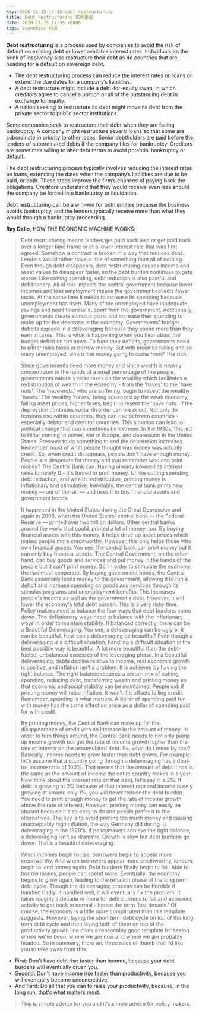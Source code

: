 ```yaml
---
key: 2020-11-15-17-35-debt-restructuring
title: Debt Restructuring 债务重组
date: 2020-11-15 17:35 +0800
tags: Economics 经济
---
```


**Debt restructuring** is a process used by companies to avoid the risk of default on existing debt or lower available interest rates. Individuals on the brink of insolvency also restructure their debt as do countries that are heading for a default on sovereign debt.

- The debt restructuring process can reduce the interest rates on loans or extend the due dates for a company’s liabilities.
- A debt restructure might include a debt-for-equity swap, in which creditors agree to cancel a portion or all of the outstanding debt in exchange for equity.
- A nation seeking to restructure its debt might move its debt from the private sector to public sector institutions.

Some companies seek to restructure their debt when they are facing bankruptcy. A company might restructure several loans so that some are subordinate in priority to other loans. Senior debtholders are paid before the lenders of subordinated debts if the company files for bankruptcy. Creditors are sometimes willing to alter debt terms to avoid potential bankruptcy or default.

The debt restructuring process typically involves reducing the interest rates on loans, extending the dates when the company’s liabilities are due to be paid, or both. These steps improve the firm’s chances of paying back the obligations. Creditors understand that they would receive even less should the company be forced into bankruptcy or liquidation.

Debt restructuring can be a win-win for both entities because the business avoids bankruptcy, and the lenders typically receive more than what they would through a bankruptcy proceeding.

**Ray Dalio**, HOW THE ECONOMIC MACHINE WORKS:

> Debt restructuring means lenders get paid back less or get paid back over a longer time frame or at a lower interest rate that was first agreed. Somehow a contract is broken in a way that reduces debt. Lenders would rather have a little of something than all of nothing. Even though debt disappears, debt restructuring causes income and asset values to disappear faster, so the debt burden continues to gets worse. Like cutting spending, debt reduction is also painful and deflationary. All of this impacts the central government because lower incomes and less employment means the government collects fewer taxes. At the same time it needs to increase its spending because unemployment has risen. Many of the unemployed have inadequate savings and need financial support from the government. Additionally, governments create stimulus plans and increase their spending to make up for the decrease in the economy. Governments' budget deficits explode in a deleveraging because they spend more than they earn in taxes. This is what is happening when you hear about the budget deficit on the news. To fund their deficits, governments need to either raise taxes or borrow money. But with incomes falling and so many unemployed, who is the money going to come from? The rich.

> Since governments need more money and since wealth is heavily concentrated in the hands of a small percentage of the people, governments naturally raise taxes on the wealthy which facilitates a redistribution of wealth in the economy - from the 'haves' to the 'have nots'. The 'have-nots,' who are suffering, begin to resent the wealthy 'haves.' The wealthy 'haves,' being squeezed by the weak economy, falling asset prices, higher taxes, begin to resent the 'have nots.' If the depression continues social disorder can break out. Not only do tensions rise within countries, they can rise between countries - especially debtor and creditor countries. This situation can lead to political change that can sometimes be extreme. In the 1930s, this led to Hitler coming to power, war in Europe, and depression in the United States. Pressure to do something to end the depression increases. Remember, most of what people thought was money was actually credit. So, when credit disappears, people don't have enough money. People are desperate for money and you remember who can print money? The Central Bank can. Having already lowered its interest rates to nearly 0 - it's forced to print money. Unlike cutting spending, debt reduction, and wealth redistribution, printing money is inflationary and stimulative. Inevitably, the central bank prints new money — out of thin air — and uses it to buy financial assets and government bonds.

> It happened in the United States during the Great Depression and again in 2008, when the United States' central bank — the Federal Reserve — printed over two trillion dollars. Other central banks around the world that could, printed a lot of money, too. By buying financial assets with this money, it helps drive up asset prices which makes people more creditworthy. However, this only helps those who own financial assets. You see, the central bank can print money but it can only buy financial assets. The Central Government, on the other hand, can buy goods and services and put money in the hands of the people but it can't print money. So, in order to stimulate the economy, the two must cooperate. By buying government bonds, the Central Bank essentially lends money to the government, allowing it to run a deficit and increase spending on goods and services through its stimulus programs and unemployment benefits. This increases people's income as well as the government's debt. However, it will lower the economy's total debt burden. This is a very risky time. Policy makers need to balance the four ways that debt burdens come down. The deflationary ways need to balance with the inflationary ways in order to maintain stability. If balanced correctly, there can be a Beautiful Deleveraging. You see, a deleveraging can be ugly or it can be beautiful. How can a deleveraging be beautiful? Even though a deleveraging is a difficult situation, handling a difficult situation in the best possible way is beautiful. A lot more beautiful than the debt-fueled, unbalanced excesses of the leveraging phase. In a beautiful deleveraging, debts decline relative to income, real economic growth is positive, and inflation isn't a problem. It is achieved by having the right balance. The right balance requires a certain mix of cutting spending, reducing debt, transferring wealth and printing money so that economic and social stability can be maintained. People ask if printing money will raise inflation. It won't if it offsets falling credit. Remember, spending is what matters. A dollar of spending paid for with money has the same effect on price as a dollar of spending paid for with credit.

> By printing money, the Central Bank can make up for the disappearance of credit with an increase in the amount of money. In order to turn things around, the Central Bank needs to not only pump up income growth but get the rate of income growth higher than the rate of interest on the accumulated debt. So, what do I mean by that? Basically, income needs to grow faster than debt grows. For example: let's assume that a country going through a deleveraging has a debt-to- income ratio of 100%. That means that the amount of debt it has is the same as the amount of income the entire country makes in a year. Now think about the interest rate on that debt, let's say it is 2%. If debt is growing at 2% because of that interest rate and income is only growing at around only 1%, you will never reduce the debt burden. You need to print enough money to get the rate of income growth above the rate of interest. However, printing money can easily be abused because it's so easy to do and people prefer it to the alternatives. The key is to avoid printing too much money and causing unacceptably high inflation, the way Germany did during its deleveraging in the 1920's. If policymakers achieve the right balance, a deleveraging isn't so dramatic. Growth is slow but debt burdens go down. That's a beautiful deleveraging.

> When incomes begin to rise, borrowers begin to appear more creditworthy. And when borrowers appear more creditworthy, lenders begin to lend money again. Debt burdens finally begin to fall. Able to borrow money, people can spend more. Eventually, the economy begins to grow again, leading to the reflation phase of the long term debt cycle. Though the deleveraging process can be horrible if handled badly, if handled well, it will eventually fix the problem. It takes roughly a decade or more for debt burdens to fall and economic activity to get back to normal - hence the term 'lost decade.' Of course, the economy is a little more complicated than this template suggests. However, laying the short term debt cycle on top of the long term debt cycle and then laying both of them on top of the productivity growth line gives a reasonably good template for seeing where we've been, where we are now and where we are probably headed. So in summary, there are three rules of thumb that I'd like you to take away from this:
- First: Don't have debt rise faster than income, because your debt burdens will eventually crush you. 
- Second: Don't have income rise faster than productivity, because you will eventually become uncompetitive. 
- And third: Do all that you can to raise your productivity, because, in the long run, that's what matters most.

> This is simple advice for you and it's simple advice for policy makers.

<!--more-->
